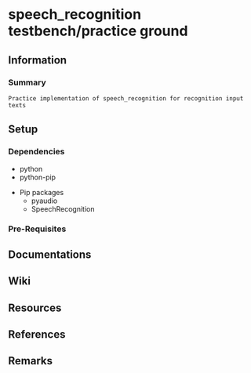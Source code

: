 # speech_recognition testbench/practice ground

## Information
### Summary
```
Practice implementation of speech_recognition for recognition input texts
```

## Setup
### Dependencies
+ python
+ python-pip
- Pip packages
    + pyaudio
    + SpeechRecognition
### Pre-Requisites

## Documentations

## Wiki

## Resources

## References

## Remarks

